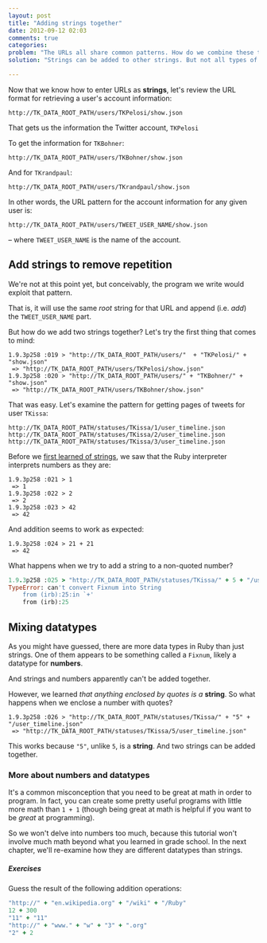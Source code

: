```yaml
---
layout: post
title: "Adding strings together"
date: 2012-09-12 02:03
comments: true
categories: 
problem: "The URLs all share common patterns. How do we combine these together? "
solution: "Strings can be added to other strings. But not all types of data can be combined together."

---
```



Now that we know how to enter URLs as **strings**, let's review the URL format for retrieving a user's account information:

`http://TK_DATA_ROOT_PATH/users/TKPelosi/show.json`

That gets us the information the Twitter account, `TKPelosi`

To get the information for `TKBohner`:

`http://TK_DATA_ROOT_PATH/users/TKBohner/show.json`

And for `TKrandpaul`:

`http://TK_DATA_ROOT_PATH/users/TKrandpaul/show.json`

In other words, the URL pattern for the account information for any given user is:

`http://TK_DATA_ROOT_PATH/users/TWEET_USER_NAME/show.json`

&ndash; where `TWEET_USER_NAME` is the name of the account.

## Add strings to remove repetition

We're not at this point yet, but conceivably, the program we write would exploit that pattern.

That is, it will use the same *root* string for that URL and append (i.e. *add*) the `TWEET_USER_NAME` part.

But how do we add two strings together? Let's try the first thing that comes to mind:

```
1.9.3p258 :019 > "http://TK_DATA_ROOT_PATH/users/"  + "TKPelosi/" + "show.json"
 => "http://TK_DATA_ROOT_PATH/users/TKPelosi/show.json" 
1.9.3p258 :020 > "http://TK_DATA_ROOT_PATH/users/" + "TKBohner/" + "show.json"
 => "http://TK_DATA_ROOT_PATH/users/TKBohner/show.json"
```

That was easy. Let's examine the pattern for getting pages of tweets for user `TKissa`:

`http://TK_DATA_ROOT_PATH/statuses/TKissa/1/user_timeline.json`
`http://TK_DATA_ROOT_PATH/statuses/TKissa/2/user_timeline.json`
`http://TK_DATA_ROOT_PATH/statuses/TKissa/3/user_timeline.json`

Before we [first learned of strings](TK), we saw that the Ruby interpreter interprets numbers as they are:

```
1.9.3p258 :021 > 1
 => 1 
1.9.3p258 :022 > 2
 => 2 
1.9.3p258 :023 > 42
 => 42
```

And addition seems to work as expected:

```
1.9.3p258 :024 > 21 + 21
 => 42
```

What happens when we try to add a string to a non-quoted number?

``` ruby
1.9.3p258 :025 > "http://TK_DATA_ROOT_PATH/statuses/TKissa/" + 5 + "/user_timeline.json"
TypeError: can't convert Fixnum into String
	from (irb):25:in `+'
	from (irb):25
```

## Mixing datatypes

As you might have guessed, there are more data types in Ruby than just strings. One of them appears to be something called a `Fixnum`, likely a datatype for **numbers**.

And strings and numbers apparently can't be added together.

However, we learned *that anything enclosed by quotes is a* **string**. So what happens when we enclose a number with quotes?

```
1.9.3p258 :026 > "http://TK_DATA_ROOT_PATH/statuses/TKissa/" + "5" + "/user_timeline.json"
 => "http://TK_DATA_ROOT_PATH/statuses/TKissa/5/user_timeline.json"
```

This works because `"5"`, unlike `5`, is a **string**. And two strings can be added together.


### More about numbers and datatypes

It's a common misconception that you need to be great at math in order to program. In fact, you can create some pretty useful programs with little more math than `1 + 1` (though being great at math is helpful if you want to be *great* at programming).

So we won't delve into numbers too much, because this tutorial won't involve much math beyond what you learned in grade school. In the next chapter, we'll re-examine how they are different datatypes than strings. 

##### Exercises

Guess the result of the following addition operations:

``` ruby
"http://" + "en.wikipedia.org" + "/wiki" + "/Ruby"
12 + 300
"11" + "11"
"http://" + "www." + "w" + "3" + ".org"
"2" + 2
```






